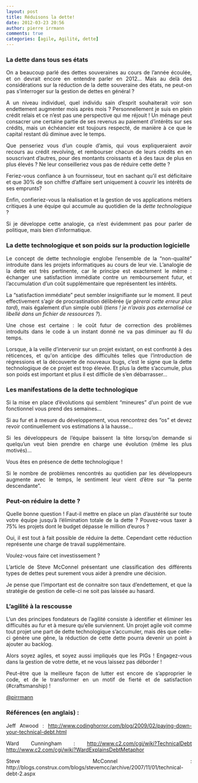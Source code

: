 ```yaml
---
layout: post
title: Réduisons la dette!
date: 2012-03-23 20:56
author: pierre irrmann
comments: true
categories: [agile, Agilité, dette]
---
```

<h3 style="text-align: justify;">La dette dans tous ses états</h3>

<p style="text-align: justify;">On a beaucoup parlé des dettes souveraines au cours de l’année écoulée, et on devrait encore en entendre parler en 2012… Mais au delà des considérations sur la réduction de la dette souveraine des états, ne peut-on pas s’interroger sur la gestion de dettes en général ?</p>

<p style="text-align: justify;">A un niveau individuel, quel individu sain d’esprit souhaiterait voir son endettement augmenter mois après mois ? Personnellement je suis en plein crédit relais et ce n’est pas une perspective qui me réjouit ! Un ménage peut consacrer une certaine partie de ses revenus au paiement d’intérêts sur ses crédits, mais un échéancier est toujours respecté, de manière à ce que le capital restant dû diminue avec le temps.</p>

<p style="text-align: justify;">Que penseriez vous d’un couple d’amis, qui vous expliqueraient avoir recours au crédit revolving, et rembourser chacun de leurs crédits en en souscrivant d’autres, pour des montants croissants et à des taux de plus en plus élevés ? Ne leur conseilleriez vous pas de réduire cette dette ?</p>

<p style="text-align: justify;">Feriez-vous confiance à un fournisseur, tout en sachant qu’il est déficitaire et que 30% de son chiffre d’affaire sert uniquement à couvrir les intérêts de ses emprunts?</p>

<p style="text-align: justify;">Enfin, confieriez-vous la réalisation et la gestion de vos applications métiers critiques à une équipe qui accumule au quotidien de la <em>dette technologique</em> ?</p>

<p style="text-align: justify;">Si je développe cette analogie, ça n’est évidemment pas pour parler de politique, mais bien d’informatique.</p>

<h3 style="text-align: justify;">La dette technologique et son poids sur la production logicielle</h3>

<p style="text-align: justify;">Le concept de dette technologie englobe l’ensemble de la “non-qualité” introduite dans les projets informatiques au cours de leur vie. L’analogie de la dette est très pertinente, car le principe est exactement le même : échanger une satisfaction immédiate contre un remboursement futur, et l’accumulation d’un coût supplémentaire que représentent les intérêts.</p>

<p style="text-align: justify;">La “satisfaction immédiate” peut sembler insignifiante sur le moment. Il peut effectivement s’agir de procrastination délibérée (<em>je gèrerai cette erreur plus tard</em>), mais également d’un simple oubli (<em>tiens ! je n’avais pas externalisé ce libellé dans un fichier de ressources ?</em>).</p>

<p style="text-align: justify;">Une chose est certaine : le coût futur de correction des problèmes introduits dans le code à un instant donné ne va pas diminuer au fil du temps.</p>

<p style="text-align: justify;">Lorsque, à la veille d’intervenir sur un projet existant, on est confronté à des réticences, et qu'on anticipe des difficultés telles que l’introduction de régressions et la découverte de nouveaux bugs, c’est le signe que la dette technologique de ce projet est trop élevée. Et plus la dette s’accumule, plus son poids est important et plus il est difficile de s’en débarrasser…</p>

<h3 style="text-align: justify;">Les manifestations de la dette technologique</h3>

<p style="text-align: justify;">Si la mise en place d’évolutions qui semblent “mineures” d’un point de vue fonctionnel vous prend des semaines…</p>

<p style="text-align: justify;">Si au fur et à mesure du développement, vous rencontrez des “os” et devez revoir continuellement vos estimations à la hausse…</p>

<p style="text-align: justify;">Si les développeurs de l’équipe baissent la tête lorsqu’on demande si quelqu’un veut bien prendre en charge une évolution (même les plus motivés)…</p>

<p style="text-align: justify;">Vous êtes en présence de dette technologique !</p>

<p style="text-align: justify;">Si le nombre de problèmes rencontrés au quotidien par les développeurs augmente avec le temps, le sentiment leur vient d’être sur “la pente descendante”.</p>

<h3 style="text-align: justify;">Peut-on réduire la dette ?</h3>

<p style="text-align: justify;">Quelle bonne question ! Faut-il mettre en place un plan d’austérité sur toute votre équipe jusqu’à l’élimination totale de la dette ? Pouvez-vous taxer à 75% les projets dont le budget dépasse le million d’euros ?</p>

<p style="text-align: justify;">Oui, il est tout à fait possible de réduire la dette. Cependant cette réduction représente une charge de travail supplémentaire.</p>

<p style="text-align: justify;">Voulez-vous faire cet investissement ?</p>

<p style="text-align: justify;">L’article de Steve McConnel présentant une classification des différents types de dettes peut surement vous aider à prendre une décision.</p>

<p style="text-align: justify;">Je pense que l’important est de connaitre son taux d’endettement, et que la stratégie de gestion de celle-ci ne soit pas laissée au hasard.</p>

<h3 style="text-align: justify;">L’agilité à la rescousse</h3>

<p style="text-align: justify;">L’un des principes fondateurs de l’agilité consiste à identifier et éliminer les difficultés au fur et à mesure qu’elle surviennent. Un projet agile voit comme tout projet une part de dette technologique s’accumuler, mais dès que celle-ci génère une gêne, la réduction de cette dette pourra devenir un point à ajouter au backlog.</p>

<p style="text-align: justify;">Alors soyez agiles, et soyez aussi impliqués que les PIGs ! Engagez-vous dans la gestion de votre dette, et ne vous laissez pas déborder !</p>

<p style="text-align: justify;">Peut-être que la meilleure façon de lutter est encore de s’approprier le code, et de le transformer en un motif de fierté et de satisfaction (#craftsmanship) !</p>

<p style="text-align: justify;"><a href="http://twitter.com/#%21/pirrmann">@pirrmann</a></p>

<h3 style="text-align: justify;">Références (en anglais) :</h3>

<p style="text-align: justify;">Jeff Atwood :
<a href="http://www.codinghorror.com/blog/2009/02/paying-down-your-technical-debt.html">http://www.codinghorror.com/blog/2009/02/paying-down-your-technical-debt.html</a></p>

<p style="text-align: justify;">Ward Cunningham :
<a href="http://www.c2.com/cgi/wiki?TechnicalDebt">http://www.c2.com/cgi/wiki?TechnicalDebt</a>
<a href="http://www.c2.com/cgi/wiki?WardExplainsDebtMetaphor">http://www.c2.com/cgi/wiki?WardExplainsDebtMetaphor</a></p>

<p style="text-align: justify;">Steve McConnel :
http://blogs.construx.com/blogs/stevemcc/archive/2007/11/01/technical-debt-2.aspx</p>
